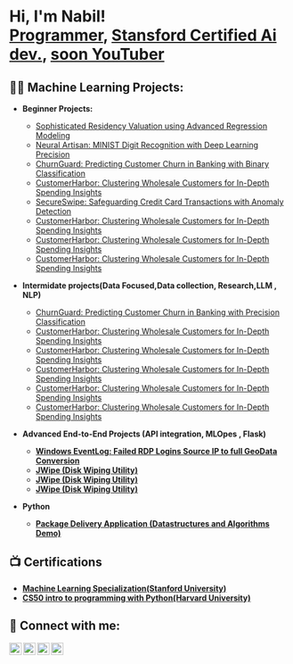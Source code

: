 <h1>Hi, I'm Nabil! <br/><a href="https://github.com/NabilYimer)">Programmer</a>, <a href="https://www.linkedin.com/in/nabilyimer/">Stansford Certified Ai dev.</a>, <a href="https://www.youtube.com/">soon YouTuber</a></h1>

<h2>👨‍💻 Machine Learning Projects:</h2>

- <b>Beginner Projects:</b>
  - [Sophisticated Residency Valuation using Advanced Regression Modeling](https://github.com/joshmadakor1/Algorithms-Practice)
  - [Neural Artisan: MINIST Digit Recognition with Deep Learning Precision](https://github.com/joshmadakor1/Algorithms-Practice)
  - [ChurnGuard: Predicting Customer Churn in Banking with Binary Classification](https://github.com/joshmadakor1/Algorithms-Practice)
  - [CustomerHarbor: Clustering Wholesale Customers for In-Depth Spending Insights](https://github.com/joshmadakor1/Algorithms-Practice)
  - [SecureSwipe: Safeguarding Credit Card Transactions with Anomaly Detection ](https://github.com/joshmadakor1/Algorithms-Practice)
  - [CustomerHarbor: Clustering Wholesale Customers for In-Depth Spending Insights](https://github.com/joshmadakor1/Algorithms-Practice)
  - [CustomerHarbor: Clustering Wholesale Customers for In-Depth Spending Insights](https://github.com/joshmadakor1/Algorithms-Practice)
  - [CustomerHarbor: Clustering Wholesale Customers for In-Depth Spending Insights](https://github.com/joshmadakor1/Algorithms-Practice)
  
- <b>Intermidate projects(Data Focused,Data collection, Research,LLM , NLP) </b>
  - [ChurnGuard: Predicting Customer Churn in Banking with Precision Classification](https://github.com/joshmadakor1/Algorithms-Practice)
  - [CustomerHarbor: Clustering Wholesale Customers for In-Depth Spending Insights](https://github.com/joshmadakor1/Algorithms-Practice)
  - [CustomerHarbor: Clustering Wholesale Customers for In-Depth Spending Insights](https://github.com/joshmadakor1/Algorithms-Practice)
  - [CustomerHarbor: Clustering Wholesale Customers for In-Depth Spending Insights](https://github.com/joshmadakor1/Algorithms-Practice)
  - [CustomerHarbor: Clustering Wholesale Customers for In-Depth Spending Insights](https://github.com/joshmadakor1/Algorithms-Practice)
  - [CustomerHarbor: Clustering Wholesale Customers for In-Depth Spending Insights](https://github.com/joshmadakor1/Algorithms-Practice)<b>
  
- <b>Advanced End-to-End Projects (API integration, MLOpes , Flask)</b>
  - [Windows EventLog: Failed RDP Logins Source IP to full GeoData Conversion](https://github.com/joshmadakor1/Sentinel-Lab)
  - [JWipe (Disk Wiping Utility)](https://github.com/joshmadakor1/Jwipe.PowerShell)
  - [JWipe (Disk Wiping Utility)](https://github.com/joshmadakor1/Jwipe.PowerShell)
  - [JWipe (Disk Wiping Utility)](https://github.com/joshmadakor1/Jwipe.PowerShell)
    
- <b>Python</b>
  - [Package Delivery Application (Datastructures and Algorithms Demo)](https://github.com/joshmadakor1/Package-Delivery-Pathfinding-Algorithm)

<h2>📺 Certifications</h2>

- [Machine Learning Specialization(Stanford University)](https://coursera.org/share/5186dddf9935217ebcf9911043deabfa)
- [CS50 intro to programming with Python(Harvard University)](https://cs50.harvard.edu/certificates/f57ca7b6-1929-430c-95db-70b7ed578275)


<h2> 🤳 Connect with me:</h2>

[<img align="left" alt="NabilYimer | YouTube" width="22px" src="https://cdn.jsdelivr.net/npm/simple-icons@v3/icons/youtube.svg" />][youtube]
[<img align="left" alt="NabilYimer | Twitter" width="22px" src="https://cdn.jsdelivr.net/npm/simple-icons@v3/icons/twitter.svg" />][twitter]
[<img align="left" alt="NabilYimer | LinkedIn" width="22px" src="https://cdn.jsdelivr.net/npm/simple-icons@v3/icons/linkedin.svg" />][linkedin]
[<img align="left" alt="NabilYimer | Instagram" width="22px" src="https://cdn.jsdelivr.net/npm/simple-icons@v3/icons/instagram.svg" />][instagram]

[twitter]: https://twitter.com/nabilyimer
[youtube]: https://www.youtube.com/
[instagram]: https://www.instagram.com/
[linkedin]: https://linkedin.com/in/nabilyimer

<!--
**NabilYimer/NabilYimer** is a ✨ _special_ ✨ repository because its `README.md` (this file) appears on your GitHub profile.

Here are some ideas to get you started:

- 🔭 I’m currently working on ...
- 🌱 I’m currently learning ...
- 👯 I’m looking to collaborate on ...
- 🤔 I’m looking for help with ...
- 💬 Ask me about ...
- 📫 How to reach me: ...
- 😄 Pronouns: ...
- ⚡ Fun fact: ...
-->
